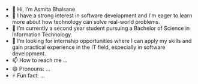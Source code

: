 - 👋 Hi, I’m Asmita Bhalsane
- 👀 I have a strong interest in software development and I'm eager to learn more about how technology can solve real-world problems.
- 🌱 I’m currently a second year student pursuing a Bachelor of Science in Information Technology.
- 💞️ I’m looking for internship opportunities where I can apply my skills and gain practical experience in the IT field, especially in software development.
- 📫 How to reach me ...
- 😄 Pronouns: ...
- ⚡ Fun fact: ...

<!---
Asmi3006/Asmi3006 is a ✨ special ✨ repository because its `README.md` (this file) appears on your GitHub profile.
You can click the Preview link to take a look at your changes.
--->
